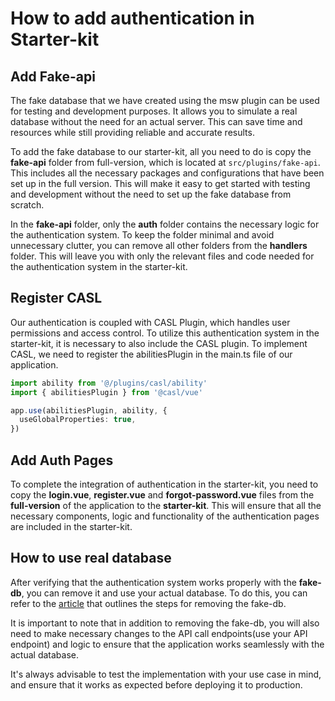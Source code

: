 # How to add authentication in Starter-kit

## Add Fake-api

The fake database that we have created using the msw plugin can be used for testing and development purposes. It allows you to simulate a real database without the need for an actual server. This can save time and resources while still providing reliable and accurate results.

To add the fake database to our starter-kit, all you need to do is copy the **fake-api** folder from full-version, which is located at `src/plugins/fake-api`. This includes all the necessary packages and configurations that have been set up in the full version. This will make it easy to get started with testing and development without the need to set up the fake database from scratch.

In the **fake-api** folder, only the **auth** folder contains the necessary logic for the authentication system. To keep the folder minimal and avoid unnecessary clutter, you can remove all other folders from the **handlers** folder. This will leave you with only the relevant files and code needed for the authentication system in the starter-kit.

## Register CASL

Our authentication is coupled with CASL Plugin, which handles user permissions and access control. To utilize this authentication system in the starter-kit, it is necessary to also include the CASL plugin.  To implement CASL, we need to register the abilitiesPlugin in the main.ts file of our application.

```ts
import ability from '@/plugins/casl/ability'
import { abilitiesPlugin } from '@casl/vue'

app.use(abilitiesPlugin, ability, {
  useGlobalProperties: true,
})
```

## Add Auth Pages

To complete the integration of authentication in the starter-kit, you need to copy the **login.vue**, **register.vue** and **forgot-password.vue** files from the **full-version** of the application to the **starter-kit**. This will ensure that all the necessary components, logic and functionality of the authentication pages are included in the starter-kit.

## How to use real database

After verifying that the authentication system works properly with the **fake-db**, you can remove it and use your actual database. To do this, you can refer to the [article](how-to-remove-fake-api-and-use-real-api.md) that outlines the steps for removing the fake-db.

It is important to note that in addition to removing the fake-db, you will also need to make necessary changes to the API call endpoints(use your API endpoint) and logic to ensure that the application works seamlessly with the actual database.

It's always advisable to test the implementation with your use case in mind, and ensure that it works as expected before deploying it to production.
